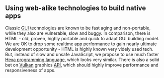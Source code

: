 ## Using web-alike technologies to build native apps

Classic [GUI](https://en.wikipedia.org/wiki/Graphical_user_interface) technologies are known to be fast aging and non-portable, while they also are vulnerable, slow and buggy. In comparison, there is HTML - old, proven, highly portable and quick to adapt GUI building model. We are OK to drop some realtime app performance to gain nearly ultimate development opportunity - HTML is highly known very videly used tech.
But, instead of slow and unsafe JavaScript, we propose to use much faster [Hexa programming language](Hexa.md), which looks very similar. There is also a solid bet on [Vulkan](Vulkan.md) graphics [API](https://en.wikipedia.org/wiki/Application_programming_interface), which should highly improve performance and responsiveness of apps.
